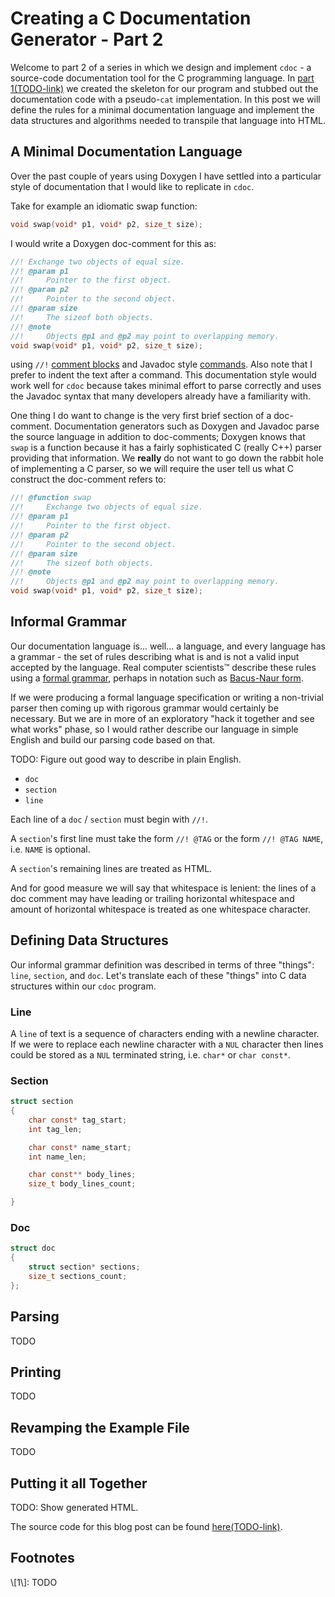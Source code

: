 Creating a C Documentation Generator - Part 2
=============================================

Welcome to part 2 of a series in which we design and implement `cdoc` - a
source-code documentation tool for the C programming language.
In [part 1(TODO-link)](TODO) we created the skeleton for our program and stubbed
out the documentation code with a pseudo-`cat` implementation.
In this post we will define the rules for a minimal documentation language and
implement the data structures and algorithms needed to transpile that language
into HTML.

## A Minimal Documentation Language
Over the past couple of years using Doxygen I have settled into a particular
style of documentation that I would like to replicate in `cdoc`.

Take for example an idiomatic swap function:

```c
void swap(void* p1, void* p2, size_t size);
```

I would write a Doxygen doc-comment for this as:

```c
//! Exchange two objects of equal size.
//! @param p1
//!     Pointer to the first object.
//! @param p2
//!     Pointer to the second object.
//! @param size
//!     The sizeof both objects.
//! @note
//!     Objects @p1 and @p2 may point to overlapping memory.
void swap(void* p1, void* p2, size_t size);
```

using `//!` [comment blocks](http://www.doxygen.nl/manual/docblocks.html)
and Javadoc style [commands](http://www.doxygen.nl/manual/commands.html).
Also note that I prefer to indent the text after a command.
This documentation style would work well for `cdoc` because takes minimal effort
to parse correctly and uses the Javadoc syntax that many developers already have
a familiarity with.

One thing I do want to change is the very first brief section of a doc-comment.
Documentation generators such as Doxygen and Javadoc parse the source language
in addition to doc-comments; Doxygen knows that `swap` is a function because it
has a fairly sophisticated C (really C++) parser providing that information.
We **really** do not want to go down the rabbit hole of implementing a C parser,
so we will require the user tell us what C construct the doc-comment refers to:

```c
//! @function swap
//!     Exchange two objects of equal size.
//! @param p1
//!     Pointer to the first object.
//! @param p2
//!     Pointer to the second object.
//! @param size
//!     The sizeof both objects.
//! @note
//!     Objects @p1 and @p2 may point to overlapping memory.
void swap(void* p1, void* p2, size_t size);
```

## Informal Grammar
Our documentation language is... well... a language, and every language has a
grammar - the set of rules describing what is and is not a valid input accepted
by the language.
Real computer scientists™ describe these rules using a
[formal grammar](https://en.wikipedia.org/wiki/Formal_grammar),
perhaps in notation such as
[Bacus-Naur form](https://en.wikipedia.org/wiki/Backus%E2%80%93Naur_Form).

If we were producing a formal language specification or writing a non-trivial
parser then coming up with rigorous grammar would certainly be necessary.
But we are in more of an exploratory "hack it together and see what works"
phase, so I would rather describe our language in simple English and build our
parsing code based on that.

TODO: Figure out good way to describe in plain English.

+ `doc`
+ `section`
+ `line`

Each line of a `doc` / `section` must begin with `//!`.

A `section`'s first line must take the form `//! @TAG` or the
form `//! @TAG NAME`, i.e. `NAME` is optional.

A `section`'s remaining lines are treated as HTML.

And for good measure we will say that whitespace is lenient: the lines of a
doc comment may have leading or trailing horizontal whitespace and amount
of horizontal whitespace is treated as one whitespace character.

## Defining Data Structures
Our informal grammar definition was described in terms of three "things":
`line`, `section`, and `doc`.
Let's translate each of these "things" into C data structures within our `cdoc`
program.

### Line
A `line` of text is a sequence of characters ending with a newline character.
If we were to replace each newline character with a `NUL` character then lines
could be stored as a `NUL` terminated string, i.e. `char*` or `char const*`.

### Section
```c
struct section
{
    char const* tag_start;
    int tag_len;

    char const* name_start;
    int name_len;

    char const** body_lines;
    size_t body_lines_count;

}
```

### Doc
```c
struct doc
{
    struct section* sections;
    size_t sections_count;
};
```

## Parsing
TODO

## Printing
TODO

## Revamping the Example File
TODO

## Putting it all Together
TODO: Show generated HTML.

The source code for this blog post can be found
[here(TODO-link)](TODO).


## Footnotes
<div id="ft1">\[1\]:
TODO
</div>
